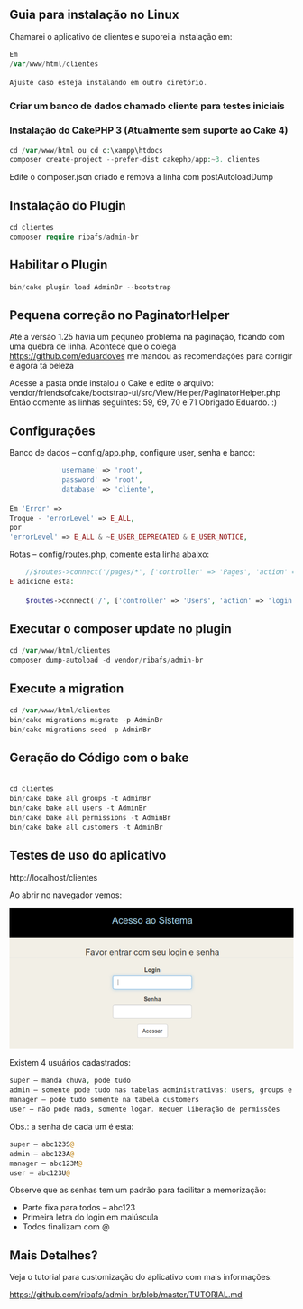 ## Guia para instalação no Linux

Chamarei o aplicativo de clientes e suporei a instalação em:

```php
Em
/var/www/html/clientes

Ajuste caso esteja instalando em outro diretório.
```

### Criar um banco de dados chamado cliente para testes iniciais

### Instalação do CakePHP 3 (Atualmente sem suporte ao Cake 4)

```php
cd /var/www/html ou cd c:\xampp\htdocs
composer create-project --prefer-dist cakephp/app:~3. clientes
```
Edite o composer.json criado e remova a linha com postAutoloadDump      

## Instalação do Plugin
```php
cd clientes
composer require ribafs/admin-br
```
## Habilitar o Plugin
```php
bin/cake plugin load AdminBr --bootstrap 
```
## Pequena correção no PaginatorHelper
Até a versão 1.25 havia um pequneo problema na paginação, ficando com uma quebra de linha.
Acontece que o colega https://github.com/eduardoves me mandou as recomendações para corrigir e agora tá beleza

Acesse a pasta onde instalou o Cake e edite o arquivo:
vendor/friendsofcake/bootstrap-ui/src/View/Helper/PaginatorHelper.php
Então comente as linhas seguintes:
59, 69, 70 e 71
Obrigado Eduardo. :)

## Configurações

Banco de dados – config/app.php, configure user, senha e banco:
```php
            'username' => 'root',
            'password' => 'root',
            'database' => 'cliente',

Em 'Error' =>
Troque - 'errorLevel' => E_ALL,
por
'errorLevel' => E_ALL & ~E_USER_DEPRECATED & E_USER_NOTICE,
```

Rotas – config/routes.php, comente esta linha abaixo:
```php
    //$routes->connect('/pages/*', ['controller' => 'Pages', 'action' => 'display']);
E adicione esta:

    $routes->connect('/', ['controller' => 'Users', 'action' => 'login']);
```    
## Executar o composer update no plugin
```php
cd /var/www/html/clientes
composer dump-autoload -d vendor/ribafs/admin-br 
```
## Execute a migration
```php
cd /var/www/html/clientes 
bin/cake migrations migrate -p AdminBr
bin/cake migrations seed -p AdminBr
```
## Geração do Código com o bake
```php

cd clientes
bin/cake bake all groups -t AdminBr
bin/cake bake all users -t AdminBr
bin/cake bake all permissions -t AdminBr
bin/cake bake all customers -t AdminBr
```
## Testes de uso do aplicativo

http://localhost/clientes

Ao abrir no navegador vemos:

![](images/cakeaclbr1.png)

Existem 4 usuários cadastrados:
```php
super – manda chuva, pode tudo
admin – somente pode tudo nas tabelas administrativas: users, groups e permissions
manager – pode tudo somente na tabela customers
user – não pode nada, somente logar. Requer liberação de permissões
```
Obs.: a senha de cada um é esta:
```php
super – abc123S@
admin – abc123A@
manager – abc123M@
user – abc123U@
```

Observe que as senhas tem um padrão para facilitar a memorização:

- Parte fixa para todos – abc123
- Primeira letra do login em maiúscula
- Todos finalizam com @

## Mais Detalhes?

Veja o tutorial para customização do aplicativo com mais informações:

https://github.com/ribafs/admin-br/blob/master/TUTORIAL.md

